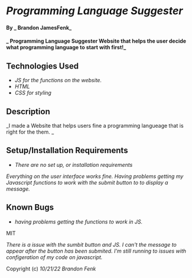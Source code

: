 
# _Programming Language Suggester_

#### By _ Brandon JamesFenk_

#### _ Programming Language Suggester Website that helps the user decide what programming language to start with first!_

## Technologies Used

* _JS for the functions on the website._
* _HTML_
* _CSS for styling_ 

## Description

_I made a Website that helps users fine a programming langueage that is right for the them. _

## Setup/Installation Requirements

* _There are no set up, or installation requirements_

_Everything on the user interface works fine. Having problems getting my Javascript functions to work with the submit button to to display a message._

## Known Bugs

* _having problems getting the functions to work in JS._

MIT

_There is a issue with the sumbit button and JS. I can't the message to appear after the button has been submited. I'm still running to issues with configeration of my code on javascript._

Copyright (c) _10/21/22_ _Brandon Fenk_